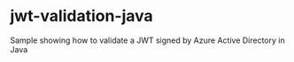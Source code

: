# jwt-validation-java
Sample showing how to validate a JWT signed by Azure Active Directory in Java 
